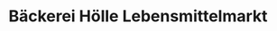 ---
title: "Bäckerei Hölle Lebensmittelmarkt"
url: /dormettingen/baeckerei-hoelle-lebensmittelmarkt/
shop: Supermarkt
---